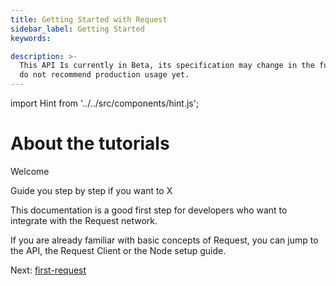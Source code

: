 ```yaml
---
title: Getting Started with Request
sidebar_label: Getting Started
keywords:

description: >-
  This API Is currently in Beta, its specification may change in the future. We
  do not recommend production usage yet.
---
```


<!--TODO: keywords-->

import Hint from '../../src/components/hint.js';

# About the tutorials

<!--TODO-->

Welcome

Guide you step by step if you want to X

This documentation is a good first step for developers who want to integrate with the Request network.

<Hint style="info">

If you are already familiar with basic concepts of Request, you can jump to the API, the Request Client or the Node setup guide.

</Hint>

Next: [first-request](first-request)
